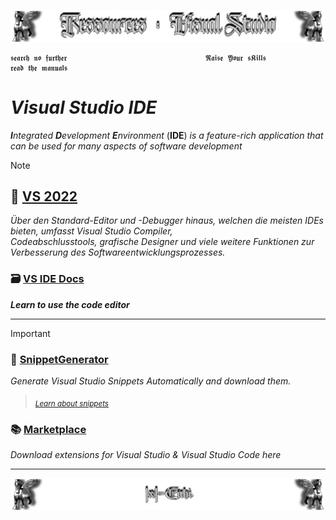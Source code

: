 <!--  library to learn Visual Studio  📝 📓📚  -->
![Lamassu_git](https://github.com/IxI-Enki/IxI-Enki/blob/main/.dev/visual/Lamassu_Ressources_VS%20%5B(head&foot)(tiny)%5D.png?raw=true)

    𝖘𝖊𝖆𝖗𝖈𝖍 𝖓𝖔 𝖋𝖚𝖗𝖙𝖍𝖊𝖗                               𝕽𝖆𝖎𝖘𝖊 𝖄𝖔𝖚𝖗 𝖘𝕶𝖎𝖑𝖑𝖘                               𝖗𝖊𝖆𝖉 𝖙𝖍𝖊 𝖒𝖆𝖓𝖚𝖆𝖑𝖘
 
# ***Visual Studio IDE***   
***I****ntegrated* ***D****evelopment* ***E****nvironment* (**IDE**) *is a feature-rich application that can be used for many aspects of software development*

> [!NOTE]
 > ## 🧰 [VS 2022](https://visualstudio.microsoft.com/de/vs/getting-started/)  
   > *Über den Standard-Editor und -Debugger hinaus, welchen die meisten IDEs bieten, umfasst Visual Studio Compiler,*  
   > *Codeabschlusstools, grafische Designer und viele weitere Funktionen zur Verbesserung des Softwareentwicklungsprozesses.*
   >
 > ### 🗃 [VS IDE Docs](https://learn.microsoft.com/en-us/visualstudio/ide/?view=vs-2022)  
   >  ***Learn to use the code editor***   
---
>[!IMPORTANT]
> ### 📖 [SnippetGenerator](http://tools.unitycoder.com/VisualStudioSnippetsGenerator/)
  > *Generate Visual Studio Snippets Automatically and download them.*  
  >   > *<sub>[Learn about snippets](https://learn.microsoft.com/en-us/visualstudio/ide/code-snippets?view=vs-2022)</sub>*  
  >
> ### 📚 [Marketplace](https://marketplace.visualstudio.com/vs)
  > *Download extensions for Visual Studio & Visual Studio Code here*
  >

---

<!--  🧠by: github.com/IxI-Enki💭  -->
![Lamassu_(x2)](https://github.com/IxI-Enki/IxI-Enki/blob/main/.dev/visual/Lamassu_IxI-Enki%20%5B(Fusszeile)(tiny)%5D.png?raw=true)
